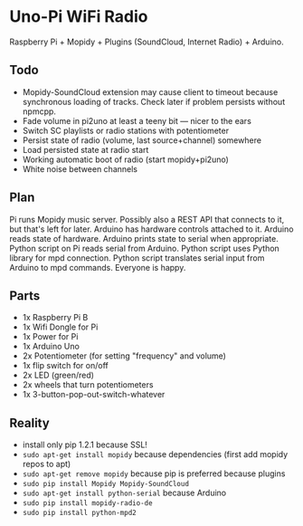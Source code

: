 # Uno-Pi WiFi Radio

Raspberry Pi + Mopidy + Plugins (SoundCloud, Internet Radio) + Arduino.

## Todo

* Mopidy-SoundCloud extension may cause client to timeout because synchronous loading of tracks. Check later if problem persists without npmcpp.
* Fade volume in pi2uno at least a teeny bit — nicer to the ears
* Switch SC playlists or radio stations with potentiometer
* Persist state of radio (volume, last source+channel) somewhere
* Load persisted state at radio start
* Working automatic boot of radio (start mopidy+pi2uno)
* White noise between channels

## Plan

Pi runs Mopidy music server. Possibly also a REST API that connects to it, but that's left for later. Arduino has hardware controls attached to it. Arduino reads state of hardware. Arduino prints state to serial when appropriate. Python script on Pi reads serial from Arduino. Python script uses Python library for mpd connection. Python script translates serial input from Arduino to mpd commands. Everyone is happy.

## Parts

* 1x Raspberry Pi B
* 1x Wifi Dongle for Pi
* 1x Power for Pi
* 1x Arduino Uno
* 2x Potentiometer (for setting "frequency" and volume)
* 1x flip switch for on/off
* 2x LED (green/red)
* 2x wheels that turn potentiometers
* 1x 3-button-pop-out-switch-whatever 

## Reality

* install only pip 1.2.1 because SSL!
* ``sudo apt-get install mopidy`` because dependencies (first add mopidy repos to apt)
* ``sudo apt-get remove mopidy`` because pip is preferred because plugins
* ``sudo pip install Mopidy Mopidy-SoundCloud``
* ``sudo apt-get install python-serial`` because Arduino
* ``sudo pip install mopidy-radio-de``
* ``sudo pip install python-mpd2``